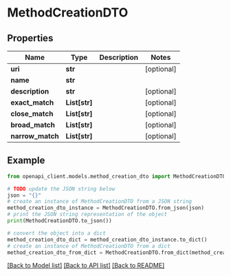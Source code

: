 # MethodCreationDTO


## Properties

Name | Type | Description | Notes
------------ | ------------- | ------------- | -------------
**uri** | **str** |  | [optional] 
**name** | **str** |  | 
**description** | **str** |  | [optional] 
**exact_match** | **List[str]** |  | [optional] 
**close_match** | **List[str]** |  | [optional] 
**broad_match** | **List[str]** |  | [optional] 
**narrow_match** | **List[str]** |  | [optional] 

## Example

```python
from openapi_client.models.method_creation_dto import MethodCreationDTO

# TODO update the JSON string below
json = "{}"
# create an instance of MethodCreationDTO from a JSON string
method_creation_dto_instance = MethodCreationDTO.from_json(json)
# print the JSON string representation of the object
print(MethodCreationDTO.to_json())

# convert the object into a dict
method_creation_dto_dict = method_creation_dto_instance.to_dict()
# create an instance of MethodCreationDTO from a dict
method_creation_dto_from_dict = MethodCreationDTO.from_dict(method_creation_dto_dict)
```
[[Back to Model list]](../README.md#documentation-for-models) [[Back to API list]](../README.md#documentation-for-api-endpoints) [[Back to README]](../README.md)


